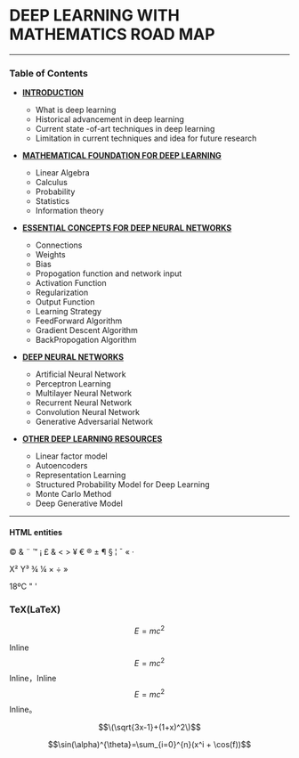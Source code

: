 
# DEEP LEARNING WITH MATHEMATICS ROAD MAP



---
### **Table of Contents**
* **[INTRODUCTION]()**
	- What is deep learning
	- Historical advancement in deep learning
	- Current state -of-art techniques in deep learning
	- Limitation in current techniques and idea for future research

* **[MATHEMATICAL FOUNDATION FOR DEEP LEARNING]()**
	- Linear Algebra
	- Calculus
	- Probability
	- Statistics
	- Information theory

* **[ESSENTIAL CONCEPTS FOR DEEP NEURAL NETWORKS]()**
 	- Connections
  	- Weights
  	- Bias
   	- Propogation function and network input
   	- Activation Function
   	- Regularization
   	- Output Function
   	- Learning Strategy
   	- FeedForward Algorithm
   	- Gradient Descent Algorithm
   	- BackPropogation Algorithm

* **[DEEP NEURAL NETWORKS]()**
   	- Artificial Neural Network
   	- Perceptron Learning
   	- Multilayer Neural Network
   	- Recurrent Neural Network
   	- Convolution Neural Network
   	- Generative Adversarial Network

* **[OTHER DEEP LEARNING RESOURCES]()**
   	- Linear factor model
   	- Autoencoders
   	- Representation Learning
   	- Structured Probability Model for Deep Learning
   	- Monte Carlo Method
   	- Deep Generative Model
---


#### HTML entities

&copy; &  &uml; &trade; &iexcl; &pound;
&amp; &lt; &gt; &yen; &euro; &reg; &plusmn; &para; &sect; &brvbar; &macr; &laquo; &middot; 

X&sup2; Y&sup3; &frac34; &frac14;  &times;  &divide;   &raquo;

18&ordm;C  &quot;  &apos;


            
### TeX(LaTeX)
   
$$E=mc^2$$

Inline $$E=mc^2$$ Inline，Inline $$E=mc^2$$ Inline。

$$\(\sqrt{3x-1}+(1+x)^2\)$$
                    
$$\sin(\alpha)^{\theta}=\sum_{i=0}^{n}(x^i + \cos(f))$$
                


